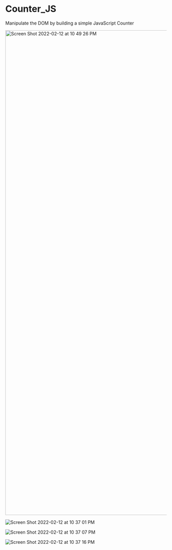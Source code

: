 # Counter_JS
Manipulate the DOM by building a simple JavaScript Counter

<img width="1516" alt="Screen Shot 2022-02-12 at 10 49 26 PM" src="https://user-images.githubusercontent.com/21189063/153737821-1778a9c2-e466-41cd-8f25-9954f9f0ce46.png">


![Screen Shot 2022-02-12 at 10 37 01 PM](https://user-images.githubusercontent.com/21189063/153737732-5b1344a6-99a2-4974-b798-becd28090878.png)

![Screen Shot 2022-02-12 at 10 37 07 PM](https://user-images.githubusercontent.com/21189063/153737740-83ad9403-67e9-4cdc-b2ba-99b8d7ec4a16.png)

![Screen Shot 2022-02-12 at 10 37 16 PM](https://user-images.githubusercontent.com/21189063/153737764-d7b86bde-2d62-466a-91e3-4238a5d72917.png)
